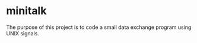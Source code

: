# minitalk
The purpose of this project is to code a small data exchange program using UNIX signals.  
